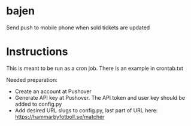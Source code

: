 # bajen
Send push to mobile phone when sold tickets are updated

# Instructions
This is meant to be run as a cron job. There is an example in crontab.txt

Needed preparation:
* Create an account at Pushover
* Generate API key at Pushover. The API token and user key should be added to config.py
* Add desired URL slugs to config.py, last part of URL here: https://hammarbyfotboll.se/matcher
